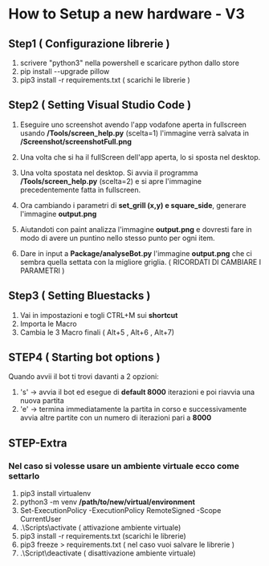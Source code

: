 # How to Setup a new hardware - V3

## Step1 ( Configurazione librerie )

1. scrivere "python3" nella powershell e scaricare python dallo store
2. pip install --upgrade pillow  
3. pip3 install -r requirements.txt       ( scarichi le librerie )



## Step2 ( Setting Visual Studio Code )

1. Eseguire uno screenshot avendo l'app vodafone aperta in fullscreen usando **/Tools/screen_help.py** (scelta=1) l'immagine
verrà salvata in __/Screenshot/screenshotFull.png__

2. Una volta che si ha il fullScreen dell'app aperta, lo si sposta nel desktop.

3. Una volta spostata nel desktop. Si avvia il programma **/Tools/screen_help.py** (scelta=2) e si apre l'immagine precedentemente fatta
in fullscreen.

4. Ora cambiando i parametri di **set_grill (x,y) e square_side**, generare l'immagine **output.png**

5. Aiutandoti con paint analizza l'immagine **output.png** e dovresti fare in modo di avere un puntino nello stesso punto per ogni item.

6. Dare in input a **Package/analyseBot.py** l'immagine **output.png** che ci sembra quella settata con la migliore griglia. 
( RICORDATI DI CAMBIARE I PARAMETRI )



## Step3 ( Setting Bluestacks )

1. Vai in impostazioni e togli CTRL+M sui **shortcut**
2. Importa le Macro
3. Cambia le 3 Macro finali ( Alt+5  , Alt+6 , Alt+7)

## STEP4 ( Starting bot options )

Quando avvii il bot ti trovi davanti a 2 opzioni:

1. 's' -> avvia il bot ed esegue di **default 8000** iterazioni e poi riavvia una nuova partita
2. 'e' -> termina immediatamente la partita in corso e successivamente avvia altre partite con un numero di iterazioni pari a **8000**

## STEP-Extra

### Nel caso si volesse usare un ambiente virtuale ecco come settarlo

1. pip3 install virtualenv
2. python3 -m venv __/path/to/new/virtual/environment__
3. Set-ExecutionPolicy -ExecutionPolicy RemoteSigned -Scope CurrentUser
4. .\Scripts\activate       ( attivazione ambiente virtuale)
5. pip3 install -r requirements.txt     (scarichi le librerie)
6. pip3 freeze > requirements.txt  ( nel caso vuoi salvare le librerie )
7. .\Script\deactivate   ( disattivazione ambiente virtuale)